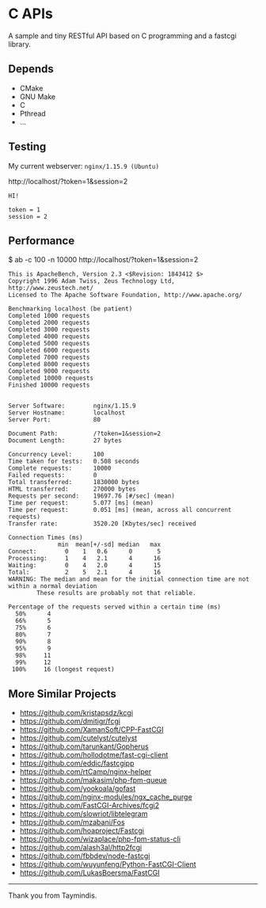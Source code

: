 # C APIs

A sample and tiny RESTful API based on C programming and a fastcgi library.

## Depends

- CMake
- GNU Make
- C
- Pthread
- ...

## Testing

My current webserver: `nginx/1.15.9 (Ubuntu)`

http://localhost/?token=1&session=2

```
HI!

token = 1
session = 2
```

## Performance

$ ab -c 100 -n 10000 http://localhost/?token=1&session=2

```
This is ApacheBench, Version 2.3 <$Revision: 1843412 $>
Copyright 1996 Adam Twiss, Zeus Technology Ltd, http://www.zeustech.net/
Licensed to The Apache Software Foundation, http://www.apache.org/

Benchmarking localhost (be patient)
Completed 1000 requests
Completed 2000 requests
Completed 3000 requests
Completed 4000 requests
Completed 5000 requests
Completed 6000 requests
Completed 7000 requests
Completed 8000 requests
Completed 9000 requests
Completed 10000 requests
Finished 10000 requests


Server Software:        nginx/1.15.9
Server Hostname:        localhost
Server Port:            80

Document Path:          /?token=1&session=2
Document Length:        27 bytes

Concurrency Level:      100
Time taken for tests:   0.508 seconds
Complete requests:      10000
Failed requests:        0
Total transferred:      1830000 bytes
HTML transferred:       270000 bytes
Requests per second:    19697.76 [#/sec] (mean)
Time per request:       5.077 [ms] (mean)
Time per request:       0.051 [ms] (mean, across all concurrent requests)
Transfer rate:          3520.20 [Kbytes/sec] received

Connection Times (ms)
              min  mean[+/-sd] median   max
Connect:        0    1   0.6      0       5
Processing:     1    4   2.1      4      16
Waiting:        0    4   2.0      4      15
Total:          2    5   2.1      4      16
WARNING: The median and mean for the initial connection time are not within a normal deviation
        These results are probably not that reliable.

Percentage of the requests served within a certain time (ms)
  50%      4
  66%      5
  75%      6
  80%      7
  90%      8
  95%      9
  98%     11
  99%     12
 100%     16 (longest request)
```

## More Similar Projects

- https://github.com/kristapsdz/kcgi
- https://github.com/dmitigr/fcgi
- https://github.com/XamanSoft/CPP-FastCGI
- https://github.com/cutelyst/cutelyst
- https://github.com/tarunkant/Gopherus
- https://github.com/hollodotme/fast-cgi-client
- https://github.com/eddic/fastcgipp
- https://github.com/rtCamp/nginx-helper
- https://github.com/makasim/php-fpm-queue
- https://github.com/yookoala/gofast
- https://github.com/nginx-modules/ngx_cache_purge
- https://github.com/FastCGI-Archives/fcgi2
- https://github.com/slowriot/libtelegram
- https://github.com/mzabani/Fos
- https://github.com/hoaproject/Fastcgi
- https://github.com/wizaplace/php-fpm-status-cli
- https://github.com/alash3al/http2fcgi
- https://github.com/fbbdev/node-fastcgi
- https://github.com/wuyunfeng/Python-FastCGI-Client
- https://github.com/LukasBoersma/FastCGI

---------

Thank you from Taymindis.
